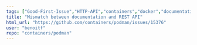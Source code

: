 ```yaml
---
tags: ["Good-First-Issue","HTTP-API","containers","docker","documentation","kind/bug","kubernetes","linux","oci"]
title: "Mismatch between documentation and REST API"
html_url: "https://github.com/containers/podman/issues/15376"
user: "benoitf"
repo: "containers/podman"
---
```


